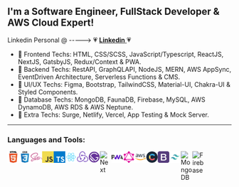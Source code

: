 ## I'm a Software Engineer, FullStack Developer & AWS Cloud Expert!

<span> Linkedin Personal @ -----> 💗 <a href="https://linkedin.com/in/-alisarwar"> **Linkedin** </a> 💗 </span>

- 🌱 Frontend Techs: HTML, CSS/SCSS, JavaScript/Typescript, ReactJS, NextJS, GatsbyJS, Redux/Context & PWA.
- 🌱 Backend Techs: RestAPI, GraphQLAPI, NodeJS, MERN, AWS AppSync, EventDriven Architecture, Serverless Functions & CMS.
- 🌱 UI/UX Techs: Figma, Bootstrap, TailwindCSS, Material-UI, Chakra-UI & Styled Components.
- 🌱 Database Techs: MongoDB, FaunaDB, Firebase, MySQL, AWS DynamoDB, AWS RDS & AWS Neptune.
- 🌱 Extra Techs: Surge, Netlify, Vercel, App Testing & Mock Server.
---

### Languages and Tools:

<img align="left" alt="HTML5" width="26px"
src="https://raw.githubusercontent.com/github/explore/80688e429a7d4ef2fca1e82350fe8e3517d3494d/topics/html/html.png" />
<img align="left" alt="CSS3" width="26px"
src="https://raw.githubusercontent.com/github/explore/80688e429a7d4ef2fca1e82350fe8e3517d3494d/topics/css/css.png" />
<img align="left" alt="Sass" width="26px"
src="https://raw.githubusercontent.com/github/explore/80688e429a7d4ef2fca1e82350fe8e3517d3494d/topics/sass/sass.png" />
<img align="left" alt="JavaScript" width="26px"
src="https://raw.githubusercontent.com/github/explore/80688e429a7d4ef2fca1e82350fe8e3517d3494d/topics/javascript/javascript.png" />
<img align="left" alt="TypeScript" width="26px"
src="https://raw.githubusercontent.com/github/explore/80688e429a7d4ef2fca1e82350fe8e3517d3494d/topics/typescript/typescript.png" />
<img align="left" alt="React" width="26px"
src="https://raw.githubusercontent.com/github/explore/80688e429a7d4ef2fca1e82350fe8e3517d3494d/topics/react/react.png" />
<img align="left" alt="Redux" width="26px"
src="https://raw.githubusercontent.com/MarioTerron/logo-images/master/logos/redux.png" />
<img align="left" alt="Gatsby" width="26px"
src="https://raw.githubusercontent.com/github/explore/e94815998e4e0713912fed477a1f346ec04c3da2/topics/gatsby/gatsby.png" />
<img align="left" alt="Next" width="26px"
src="https://raw.githubusercontent.com/jalbertsr/logo-badge-images/master/img/rsz_nextjs.png" />
<img align="left" alt="PWA" width="26px"
src="https://raw.githubusercontent.com/github/explore/80688e429a7d4ef2fca1e82350fe8e3517d3494d/topics/pwa/pwa.png" />
<img align="left" alt="GraphQL" width="26px"
src="https://raw.githubusercontent.com/github/explore/80688e429a7d4ef2fca1e82350fe8e3517d3494d/topics/graphql/graphql.png" />
<img align="left" alt="AWS" width="26px"
src="https://raw.githubusercontent.com/github/explore/80688e429a7d4ef2fca1e82350fe8e3517d3494d/topics/aws/aws.png" />
<img align="left" alt="Contenful" width="26px"
src="https://raw.githubusercontent.com/github/explore/80688e429a7d4ef2fca1e82350fe8e3517d3494d/topics/contentful/contentful.png" />
<img align="left" alt="Bootstrap" width="26px"
src="https://raw.githubusercontent.com/github/explore/80688e429a7d4ef2fca1e82350fe8e3517d3494d/topics/bootstrap/bootstrap.png" />
<img align="left" alt="Tailwind" width="26px"
src="https://raw.githubusercontent.com/github/explore/80688e429a7d4ef2fca1e82350fe8e3517d3494d/topics/tailwind/tailwind.png" />
<img align="left" alt="MongoDB" width="26px"
src="https://raw.githubusercontent.com/mongodb-js/leaf/master/dist/mongodb-leaf_128x128.png" />
<img align="left" alt="Firebase" width="26px"
src="https://raw.githubusercontent.com/coherencez/tech-logos/master/firebase.png" />

<br />
